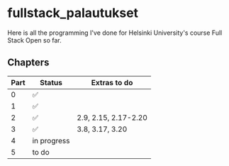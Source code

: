# fullstack_palautukset

Here is all the programming I've done for Helsinki University's course Full Stack Open so far.

## Chapters
| Part | Status | Extras to do |
| ---- | ------ | ------------ |
| 0    | ✅     |              |
| 1    | ✅     |              |
| 2    | ✅     | 2.9, 2.15, 2.17-2.20 |
| 3    | ✅     | 3.8, 3.17, 3.20 |
| 4    | in progress  |
| 5    | to do  |
